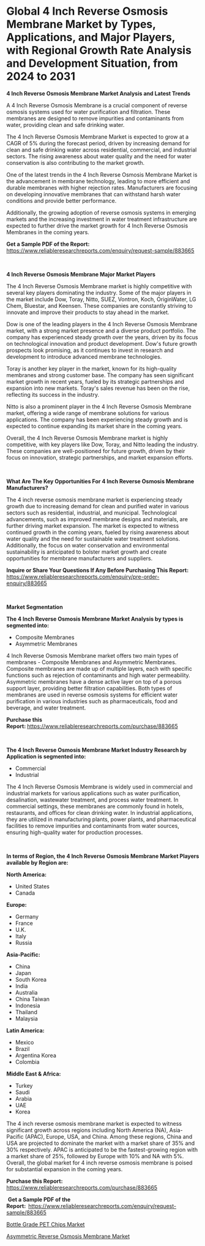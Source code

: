 <p><h1>Global 4 Inch Reverse Osmosis Membrane Market by Types, Applications, and Major Players, with Regional Growth Rate Analysis and Development Situation, from 2024 to 2031</h1></p><p><strong>4 Inch Reverse Osmosis Membrane Market Analysis and Latest Trends</strong></p>
<p><p>A 4 Inch Reverse Osmosis Membrane is a crucial component of reverse osmosis systems used for water purification and filtration. These membranes are designed to remove impurities and contaminants from water, providing clean and safe drinking water.</p><p>The 4 Inch Reverse Osmosis Membrane Market is expected to grow at a CAGR of 5% during the forecast period, driven by increasing demand for clean and safe drinking water across residential, commercial, and industrial sectors. The rising awareness about water quality and the need for water conservation is also contributing to the market growth.</p><p>One of the latest trends in the 4 Inch Reverse Osmosis Membrane Market is the advancement in membrane technology, leading to more efficient and durable membranes with higher rejection rates. Manufacturers are focusing on developing innovative membranes that can withstand harsh water conditions and provide better performance.</p><p>Additionally, the growing adoption of reverse osmosis systems in emerging markets and the increasing investment in water treatment infrastructure are expected to further drive the market growth for 4 Inch Reverse Osmosis Membranes in the coming years.</p></p>
<p><strong>Get a Sample PDF of the Report:&nbsp;</strong> <a href="https://www.reliableresearchreports.com/enquiry/request-sample/883665">https://www.reliableresearchreports.com/enquiry/request-sample/883665</a></p>
<p>&nbsp;</p>
<p><strong>4 Inch Reverse Osmosis Membrane Major Market Players</strong></p>
<p><p>The 4 Inch Reverse Osmosis Membrane market is highly competitive with several key players dominating the industry. Some of the major players in the market include Dow, Toray, Nitto, SUEZ, Vontron, Koch, OriginWater, LG Chem, Bluestar, and Keensen. These companies are constantly striving to innovate and improve their products to stay ahead in the market.</p><p>Dow is one of the leading players in the 4 Inch Reverse Osmosis Membrane market, with a strong market presence and a diverse product portfolio. The company has experienced steady growth over the years, driven by its focus on technological innovation and product development. Dow's future growth prospects look promising, as it continues to invest in research and development to introduce advanced membrane technologies.</p><p>Toray is another key player in the market, known for its high-quality membranes and strong customer base. The company has seen significant market growth in recent years, fueled by its strategic partnerships and expansion into new markets. Toray's sales revenue has been on the rise, reflecting its success in the industry.</p><p>Nitto is also a prominent player in the 4 Inch Reverse Osmosis Membrane market, offering a wide range of membrane solutions for various applications. The company has been experiencing steady growth and is expected to continue expanding its market share in the coming years.</p><p>Overall, the 4 Inch Reverse Osmosis Membrane market is highly competitive, with key players like Dow, Toray, and Nitto leading the industry. These companies are well-positioned for future growth, driven by their focus on innovation, strategic partnerships, and market expansion efforts.</p></p>
<p>&nbsp;</p>
<p><strong>What Are The Key Opportunities For 4 Inch Reverse Osmosis Membrane Manufacturers?</strong></p>
<p><p>The 4 inch reverse osmosis membrane market is experiencing steady growth due to increasing demand for clean and purified water in various sectors such as residential, industrial, and municipal. Technological advancements, such as improved membrane designs and materials, are further driving market expansion. The market is expected to witness continued growth in the coming years, fueled by rising awareness about water quality and the need for sustainable water treatment solutions. Additionally, the focus on water conservation and environmental sustainability is anticipated to bolster market growth and create opportunities for membrane manufacturers and suppliers.</p></p>
<p><strong>Inquire or Share Your Questions If Any Before Purchasing This Report:</strong> <a href="https://www.reliableresearchreports.com/enquiry/pre-order-enquiry/883665">https://www.reliableresearchreports.com/enquiry/pre-order-enquiry/883665</a></p>
<p>&nbsp;</p>
<p><strong>Market Segmentation</strong></p>
<p><strong>The 4 Inch Reverse Osmosis Membrane Market Analysis by types is segmented into:</strong></p>
<p><ul><li>Composite Membranes</li><li>Asymmetric Membranes</li></ul></p>
<p><p>4 Inch Reverse Osmosis Membrane market offers two main types of membranes - Composite Membranes and Asymmetric Membranes. Composite membranes are made up of multiple layers, each with specific functions such as rejection of contaminants and high water permeability. Asymmetric membranes have a dense active layer on top of a porous support layer, providing better filtration capabilities. Both types of membranes are used in reverse osmosis systems for efficient water purification in various industries such as pharmaceuticals, food and beverage, and water treatment.</p></p>
<p><strong>Purchase this Report:&nbsp;</strong><a href="https://www.reliableresearchreports.com/purchase/883665">https://www.reliableresearchreports.com/purchase/883665</a></p>
<p>&nbsp;</p>
<p><strong>The 4 Inch Reverse Osmosis Membrane Market Industry Research by Application is segmented into:</strong></p>
<p><ul><li>Commercial</li><li>Industrial</li></ul></p>
<p><p>The 4 Inch Reverse Osmosis Membrane is widely used in commercial and industrial markets for various applications such as water purification, desalination, wastewater treatment, and process water treatment. In commercial settings, these membranes are commonly found in hotels, restaurants, and offices for clean drinking water. In industrial applications, they are utilized in manufacturing plants, power plants, and pharmaceutical facilities to remove impurities and contaminants from water sources, ensuring high-quality water for production processes.</p></p>
<p>&nbsp;</p>
<p><strong>In terms of Region, the 4 Inch Reverse Osmosis Membrane Market Players available by Region are:</strong></p>
<p>
    <p> <strong> North America: </strong>
        <ul>
            <li>United States</li>
            <li>Canada</li>
        </ul>
        </p> 
    <p> <strong> Europe: </strong>
        <ul>
            <li>Germany</li>
            <li>France</li>
            <li>U.K.</li>
            <li>Italy</li>
            <li>Russia</li>
        </ul>
        </p> 
    <p> <strong> Asia-Pacific: </strong>
        <ul>
            <li>China</li>
            <li>Japan</li>
            <li>South Korea</li>
            <li>India</li>
            <li>Australia</li>
            <li>China Taiwan</li>
            <li>Indonesia</li>
            <li>Thailand</li>
            <li>Malaysia</li>
        </ul>
        </p> 
    <p> <strong> Latin America: </strong>
        <ul>
            <li>Mexico</li>
            <li>Brazil</li>
            <li>Argentina Korea</li>
            <li>Colombia</li>
        </ul>
        </p> 
    <p> <strong> Middle East & Africa: </strong>
        <ul>
            <li>Turkey</li>
            <li>Saudi</li>
            <li>Arabia</li>
            <li>UAE</li>
            <li>Korea</li>
        </ul>
    </p>
    </p>
<p><p>The 4 inch reverse osmosis membrane market is expected to witness significant growth across regions including North America (NA), Asia-Pacific (APAC), Europe, USA, and China. Among these regions, China and USA are projected to dominate the market with a market share of 35% and 30% respectively. APAC is anticipated to be the fastest-growing region with a market share of 25%, followed by Europe with 10% and NA with 5%. Overall, the global market for 4 inch reverse osmosis membrane is poised for substantial expansion in the coming years.</p></p>
<p><strong>Purchase this Report: </strong><a href="https://www.reliableresearchreports.com/purchase/883665">https://www.reliableresearchreports.com/purchase/883665</a></p>
<p>&nbsp;<strong>Get a Sample PDF of the Report:&nbsp;&nbsp;</strong><a href="https://www.reliableresearchreports.com/enquiry/request-sample/883665">https://www.reliableresearchreports.com/enquiry/request-sample/883665</a></p>
<p><strong></strong></p>
<p><p><a href="https://summer-dogwood-3e9.notion.site/Bottle-Grade-PET-Chips-Market-Size-Furnishes-Valuable-Information-Encompassing-Market-Share-Market--358b037b5e6c4da8a021439721a0532d">Bottle Grade PET Chips Market</a></p><p><a href="https://github.com/Sherrillcrooksxa8i18ucf2m/Market-Research-Report-List-1/blob/main/asymmetric-reverse-osmosis-membrane-market.md">Asymmetric Reverse Osmosis Membrane Market</a></p></p>
